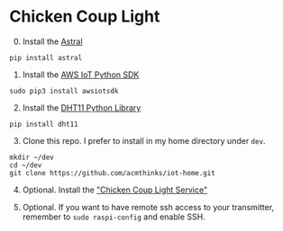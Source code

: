 # Chicken Coup Light

0. Install the [Astral](https://pypi.org/project/astral/1.2/)
```
pip install astral
```

1. Install the [AWS IoT Python SDK](https://github.com/aws/aws-iot-device-sdk-python-v2)
```
sudo pip3 install awsiotsdk
```

2. Install the [DHT11 Python Library](https://pypi.org/project/dht11/)
```
pip install dht11
```

3. Clone this repo. I prefer to install in my home directory under `dev`.
```
mkdir ~/dev
cd ~/dev
git clone https://github.com/acmthinks/iot-home.git
```
4. Optional. Install the ["Chicken Coup Light Service"](service/README.md) 


3. Optional. If you want to have remote ssh access to your transmitter, remember to `sudo raspi-config` and enable SSH.